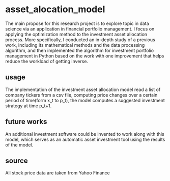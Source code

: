 # asset_alocation_model
The main propose for this research project is to explore topic in data science via an application in financial portfolio management. I focus on applying the optimization method
to the investment asset allocation process. More specifically, I conducted an in-depth study of a previous work, including its mathematical methods and the data processing algorithm, and then implemented the algorithm for investment portfolio management in Python based on the work with one improvement that helps reduce the workload of getting inverse.

## usage
The implementation of the investment asset allocation model read a list of company tickers from a csv file, computing price changes over a certain period of time(form x_t to p_t), the model computes a suggested investment strategy at time p_t+1.

## future works
An additional investment software could be invented to work along with this model, which serves as an automatic asset investment tool using the results of the model.

## source
All stock price data are taken from Yahoo Finance
